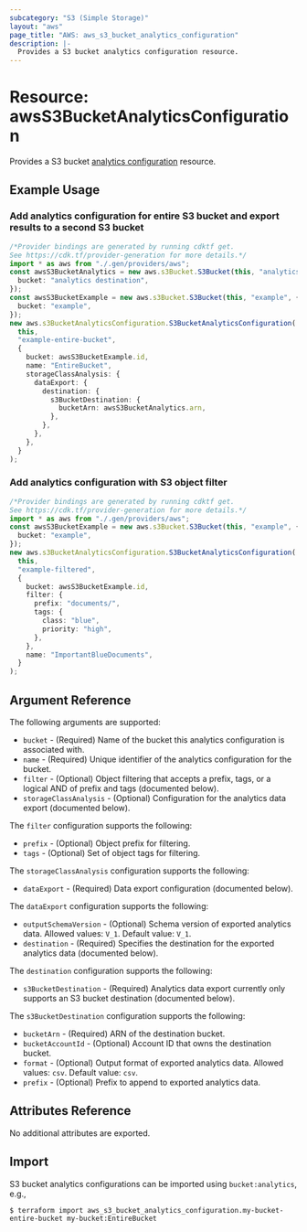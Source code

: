 ```yaml
---
subcategory: "S3 (Simple Storage)"
layout: "aws"
page_title: "AWS: aws_s3_bucket_analytics_configuration"
description: |-
  Provides a S3 bucket analytics configuration resource.
---
```


# Resource: awsS3BucketAnalyticsConfiguration

Provides a S3 bucket [analytics configuration](https://docs.aws.amazon.com/AmazonS3/latest/dev/analytics-storage-class.html) resource.

## Example Usage

### Add analytics configuration for entire S3 bucket and export results to a second S3 bucket

```typescript
/*Provider bindings are generated by running cdktf get.
See https://cdk.tf/provider-generation for more details.*/
import * as aws from "./.gen/providers/aws";
const awsS3BucketAnalytics = new aws.s3Bucket.S3Bucket(this, "analytics", {
  bucket: "analytics destination",
});
const awsS3BucketExample = new aws.s3Bucket.S3Bucket(this, "example", {
  bucket: "example",
});
new aws.s3BucketAnalyticsConfiguration.S3BucketAnalyticsConfiguration(
  this,
  "example-entire-bucket",
  {
    bucket: awsS3BucketExample.id,
    name: "EntireBucket",
    storageClassAnalysis: {
      dataExport: {
        destination: {
          s3BucketDestination: {
            bucketArn: awsS3BucketAnalytics.arn,
          },
        },
      },
    },
  }
);

```

### Add analytics configuration with S3 object filter

```typescript
/*Provider bindings are generated by running cdktf get.
See https://cdk.tf/provider-generation for more details.*/
import * as aws from "./.gen/providers/aws";
const awsS3BucketExample = new aws.s3Bucket.S3Bucket(this, "example", {
  bucket: "example",
});
new aws.s3BucketAnalyticsConfiguration.S3BucketAnalyticsConfiguration(
  this,
  "example-filtered",
  {
    bucket: awsS3BucketExample.id,
    filter: {
      prefix: "documents/",
      tags: {
        class: "blue",
        priority: "high",
      },
    },
    name: "ImportantBlueDocuments",
  }
);

```

## Argument Reference

The following arguments are supported:

* `bucket` - (Required) Name of the bucket this analytics configuration is associated with.
* `name` - (Required) Unique identifier of the analytics configuration for the bucket.
* `filter` - (Optional) Object filtering that accepts a prefix, tags, or a logical AND of prefix and tags (documented below).
* `storageClassAnalysis` - (Optional) Configuration for the analytics data export (documented below).

The `filter` configuration supports the following:

* `prefix` - (Optional) Object prefix for filtering.
* `tags` - (Optional) Set of object tags for filtering.

The `storageClassAnalysis` configuration supports the following:

* `dataExport` - (Required) Data export configuration (documented below).

The `dataExport` configuration supports the following:

* `outputSchemaVersion` - (Optional) Schema version of exported analytics data. Allowed values: `V_1`. Default value: `V_1`.
* `destination` - (Required) Specifies the destination for the exported analytics data (documented below).

The `destination` configuration supports the following:

* `s3BucketDestination` - (Required) Analytics data export currently only supports an S3 bucket destination (documented below).

The `s3BucketDestination` configuration supports the following:

* `bucketArn` - (Required) ARN of the destination bucket.
* `bucketAccountId` - (Optional) Account ID that owns the destination bucket.
* `format` - (Optional) Output format of exported analytics data. Allowed values: `csv`. Default value: `csv`.
* `prefix` - (Optional) Prefix to append to exported analytics data.

## Attributes Reference

No additional attributes are exported.

## Import

S3 bucket analytics configurations can be imported using `bucket:analytics`, e.g.,

```console
$ terraform import aws_s3_bucket_analytics_configuration.my-bucket-entire-bucket my-bucket:EntireBucket
```
